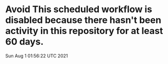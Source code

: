 # Avoid This scheduled workflow is disabled because there hasn't been activity in this repository for at least 60 days.
Sun Aug  1 01:56:22 UTC 2021
